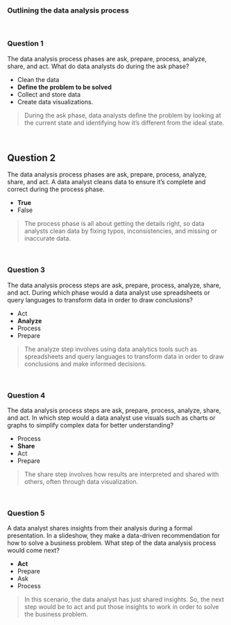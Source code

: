 ### Outlining the data analysis process

&nbsp;

### Question 1

The data analysis process phases are ask, prepare, process, analyze, share, and act. What do data analysts do during the ask phase?

- Clean the data
- **Define the problem to be solved**
- Collect and store data
- Create data visualizations.

> During the ask phase, data analysts define the problem by looking at the current state and identifying how it’s different from the ideal state.

&nbsp;

## Question 2

The data analysis process phases are ask, prepare, process, analyze, share, and act. A data analyst cleans data to ensure it’s complete and correct during the process phase.

- **True**
- False

> The process phase is all about getting the details right, so data analysts clean data by fixing typos, inconsistencies, and missing or inaccurate data.

&nbsp;

### Question 3

The data analysis process steps are ask, prepare, process, analyze, share, and act. During which phase would a data analyst use spreadsheets or query languages to transform data in order to draw conclusions?

- Act
- **Analyze**
- Process
- Prepare

> The analyze step involves using data analytics tools such as spreadsheets and query languages to transform data in order to draw conclusions and make informed decisions.

&nbsp;

### Question 4

The data analysis process steps are ask, prepare, process, analyze, share, and act. In which step would a data analyst use visuals such as charts or graphs to simplify complex data for better understanding?

- Process
- **Share**
- Act
- Prepare

> The share step involves how results are interpreted and shared with others, often through data visualization.

&nbsp;

### Question 5

A data analyst shares insights from their analysis during a formal presentation. In a slideshow, they make a data-driven recommendation for how to solve a business problem. What step of the data analysis process would come next?

- **Act**
- Prepare
- Ask
- Process

> In this scenario, the data analyst has just shared insights. So, the next step would be to act and put those insights to work in order to solve the business problem.

